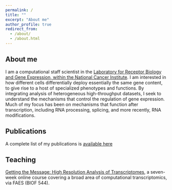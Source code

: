 ```yaml
---
permalink: /
title: ""
excerpt: "About me"
author_profile: true
redirect_from: 
  - /about/
  - /about.html
---
```



About me
------
I am a computational staff scientist in the [Laboratory for Receptor Biology and Gene Expression, within the National Cancer Institute](https://ccr.cancer.gov/laboratory-of-receptor-biology-and-gene-expression).  I am interested in how different cells differentially deploy essentially the same gene content, to give rise to a host of specialized phenotypes and functions.  By integrating analysis of heterogeneous high-throughput datasets, I seek to understand the mechanisms that control the regulation of gene expression.  Much of my focus has been on mechanisms that function after transcription, including RNA processing, splicing, and more recently, RNA modifications.  

Publications
------
A complete list of my publications is [available here]( https://scholar.google.com/citations?hl=en&user=-UBk_eQAAAAJURL)

Teaching
------
[Getting the Message: High Resolution Analysis of Transcriptomes](https://catalog.faes.org/bioinformatics-and-data-science/biof-544), a seven-week online course covering a broad area of computational transcriptomics, via FAES (BIOF 544).
 